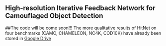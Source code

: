 
## High-resolution Iterative Feedback Network for Camouflaged Object Detection

##The code will be come soon!!!
The more qualitative results of HitNet on four benchmarks (CAMO, CHAMELEON, NC4K, COD10K) have already been stored in [Google Drive](https://drive.google.com/file/d/1dtsSXrFryBujpzXc7RX_ci2xnFPw5QzA/view?usp=sharing)
